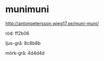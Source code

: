 # munimuni
http://antonpetersson.wieg17.se/muni-muni/

röd: ff2b06

ljus-grå: 8c8b8b

mörk-grå: 4d4d4d
